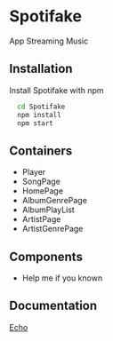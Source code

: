 
# Spotifake

App Streaming Music



## Installation

Install Spotifake with npm

```bash
  cd Spotifake
  npm install
  npm start
```
    
## Containers

- Player
- SongPage
- HomePage
- AlbumGenrePage
- AlbumPlayList
- ArtistPage
- ArtistGenrePage

## Components
- Help me if you known
## Documentation

[Echo](https://github.com/anhthii/Echo)

